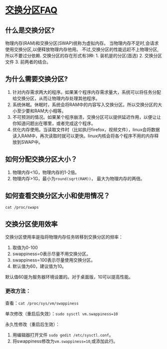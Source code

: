 # [交换分区FAQ](https://help.ubuntu.com/community/SwapFaq)

## 什么是交换分区?

物理内存(RAM)和交换分区(SWAP)统称为虚拟内存。 当物理内存不足时,会请求使用交换分区,以便释放物理内存他用。 不过,交换分区的性能远赶不上物理分区,所以不要过分依赖. 交换分区的存在形式有3种: 1\. 装机是的分区(首选) 2\. 交换分区文件 3\. 前两者的结合。

## 为什么需要交换分区?

1. 针对内存需求两大的程序。如果某个程序内存需求量大，系统可以将任务分配给交换分区，从而让物理内存处理其他程序。
2. 系统休眠。休眠时，系统会将RAM中的内容写入交换分区。所以交换分区的大小至少要和RAM大小相等。
3. 不可预测的情况。如果某个程序崩溃，交换分区可以提供延迟作用，以便让让你知道问题出在哪里，或者完成这个程序。
4. 优化内存使用。当读取文件时（比如执行firefox，视频文件），linux会将数据读入RAM中，再次读取时就可以更快。linux内核会将各个程序不用的内存释放到SWAP中。

## 如何分配交换分区大小？

1. 物理内存<1G，物理内存的1-2倍。
2. 物理内存>1G，最小为`round(sqrt(RAM))`， 最大为物理内存的两倍。

## 如何查看交换分区大小和使用情况？

`cat /proc/swaps`

## 交换分区使用效率

交换分区使用率是指将物理内存任务转移到交换分区的频率：

1. 取值为0-100
2. swappiness=0表示尽量不用交换分区。
3. swappiness=100表示尽量使用交换分区。
4. 默认值为60，建议值为10。

默认值60是为服务器环境设置的。对于桌面版，10可以提高性能。

### 更改方法：

查看：`cat /proc/sys/vm/swappiness`

单次修改（重启后失效）：`sudo sysctl vm.swappiness=10`

永久性修改（重启后生效）：

1. 用编辑器打开文件 `sudo gedit /etc/sysctl.conf`。
2. 将swappiness修改为`vm.swappiness=10`,或添加此行。

<!-- 4G以内的物理内存，SWAP 设置为内存的2倍。 4-8G的物理内存，SWAP 等于内存大小。 8-64G 的物理内存，SWAP 设置为8G。 64-256G物理内存，SWAP 设置为16G。 -->
